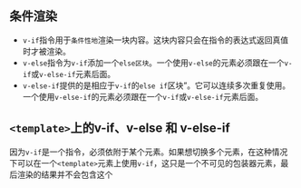 ## 条件渲染

* `v-if`指令用于`条件性地`渲染一块内容。这块内容只会在指令的表达式返回真值时才被渲染。
* `v-else`指令为`v-if`添加一个`else区块`。一个使用`v-else`的元素必须跟在一个`v-if`或`v-else-if`元素后面。
* `v-else-if`提供的是相应于`v-if`的`else if`区块”。它可以连续多次重复使用。一个使用`v-else-if`的元素必须跟在一个`v-if`或`v-else-if`元素后面。

## `<template>`上的v-if​、v-else 和 v-else-if
因为`v-if`是一个指令，必须依附于某个元素。如果想切换多个元素，在这种情况下可以在一个`<template>`元素上使用`v-if`，这只是一个不可见的包装器元素，最后渲染的结果并不会包含这个<template>元素。

```vue
<template v-if="ok">
  <h1>Title</h1>
  <p>Paragraph 1</p>
  <p>Paragraph 2</p>
</template>
```

## v-show
`v-show`指令也可以用来按条件显示一个元素。

```html
<h1 v-show="ok">Hello!</h1>
```

不同之处在于：`v-show`会在DOM渲染中保留该元素，仅修改了该元素上的CSS属性`display`。
v-show不支持在<template>元素上使用，也不能和v-else搭配使用。

## v-if vs. v-show​
* v-if 是“真实的”按条件渲染，因为它确保了在切换时，条件区块内的事件监听器和子组件都会被销毁与重建。
* v-if 也是惰性的：如果在初次渲染时条件值为false，则不会做任何事。条件区块只有当条件首次变为true时才被渲染。
* v-show简单许多，元素无论初始条件如何，始终会被渲染，只有CSS`display`属性会被切换。

总的来说，
`v-if`有更高的切换开销，而`v-show`有更高的初始渲染开销。
因此，如果需要频繁切换，则使用`v-show`较好；如果在运行时绑定条件很少改变，则`v-if`会更合适。

## v-if 和 v-for​
当`v-if`和`v-for`同时存在于一个元素上的时候，`v-if`会首先被执行。在同一元素上不建议同时使用`v-if`和`v-for`。
